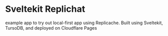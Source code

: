 # Sveltekit Replichat

example app to try out local-first app using Replicache. Built using Sveltekit, TursoDB, and deployed on Cloudflare Pages
